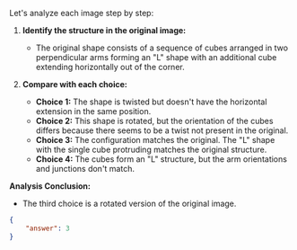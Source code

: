 Let's analyze each image step by step:

1. **Identify the structure in the original image:**
   - The original shape consists of a sequence of cubes arranged in two perpendicular arms forming an "L" shape with an additional cube extending horizontally out of the corner.

2. **Compare with each choice:**
   - **Choice 1:** The shape is twisted but doesn't have the horizontal extension in the same position.
   - **Choice 2:** This shape is rotated, but the orientation of the cubes differs because there seems to be a twist not present in the original.
   - **Choice 3:** The configuration matches the original. The "L" shape with the single cube protruding matches the original structure.
   - **Choice 4:** The cubes form an "L" structure, but the arm orientations and junctions don't match.

**Analysis Conclusion:**
- The third choice is a rotated version of the original image.

```json
{
    "answer": 3
}
```